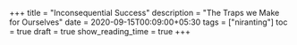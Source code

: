+++
title = "Inconsequential Success"
description = "The Traps we Make for Ourselves"
date = 2020-09-15T00:09:00+05:30
tags = ["niranting"]
toc = true
draft = true
show_reading_time = true
+++
